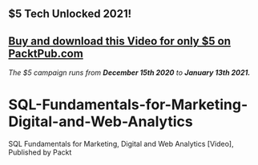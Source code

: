 ## $5 Tech Unlocked 2021!
[Buy and download this Video for only $5 on PacktPub.com](https://www.packtpub.com/product/sql-fundamentals-for-marketing-digital-and-web-analytics-video/9781800566583)
-----
*The $5 campaign         runs from __December 15th 2020__ to __January 13th 2021.__*

# SQL-Fundamentals-for-Marketing-Digital-and-Web-Analytics
SQL Fundamentals for Marketing, Digital and Web Analytics [Video], Published by Packt
